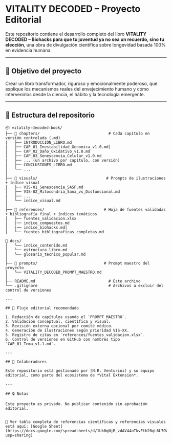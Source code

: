 # VITALITY DECODED – Proyecto Editorial

Este repositorio contiene el desarrollo completo del libro **VITALITY DECODED – Biohacks para que tu juventud ya no sea un recuerdo, sino tu elección**, una obra de divulgación científica sobre longevidad basada 100% en evidencia humana.

---

## 📘 Objetivo del proyecto

Crear un libro transformador, riguroso y emocionalmente poderoso, que explique los mecanismos reales del envejecimiento humano y cómo intervenirlos desde la ciencia, el hábito y la tecnología emergente.

---

## 🧠 Estructura del repositorio

                
```
📦 vitality-decoded-book/
├── 📁 chapters/                              # Cada capítulo en versión controlada (.md)
|   ├── INTRODUCCIÓN_LIBRO.md
│   ├── CAP_01_Inestabilidad_Genomica_v1.0.md│   
│   ├── CAP_02_Daño_Oxidativo_v1.0.md
│   ├── CAP_03_Senescencia_Celular_v1.0.md
|   ├── ... (un archivo por capítulo, con versión)
│   ├── CONCLUSIONES_LIBRO.md
│   └── ... 
│
├── 📁 visuals/                              # Prompts de ilustraciones + índice visual
│   ├── VIS-01_Senescencia_SASP.md
│   ├── VIS-02_Mitocondria_Sana_vs_Disfuncional.md
|   ├── ...
│   └── indice_visual.md
│
├── 📁 references/                          # Hoja de fuentes validadas + bibliografía final + índices temáticos
│   ├── fuentes_validacion.xlsx
│   |── indice_compuestos.md
│   |── indice_biohacks.md│
|   └── fuentes_bibliograficas_completas.md

📁 docs/
│   └── indice_contenido.md
│   └── estructura_libro.md
│   └── glosario_tecnico_popular.md
│
├── 📁 prompts/                             # Prompt maestro del proyecto
│   └── VITALITY_DECODED_PROMPT_MAESTRO.md
│
├── README.md                                # Este archivo
└── .gitignore                               # Archivos a excluir del control de versiones

---

## 🔁 Flujo editorial recomendado

1. Redacción de capítulos usando el `PROMPT MAESTRO`.
2. Validación conceptual, científica y visual.
3. Revisión externa opcional por comité médico.
4. Generación de ilustraciones según prioridad VIS-XX.
5. Registro de citas en `references/fuentes_validacion.xlsx`.
6. Control de versiones en GitHub con nombres tipo `CAP_01_Tema_v1.1.md`.

---

## 🤝 Colaboradores

Este repositorio está gestionado por [N.R. Venturini] y su equipo editorial, como parte del ecosistema de *Vital Extension*.

---

## 🔒 Notas

Este proyecto es privado. No publicar contenido sin aprobación editorial.


🔗 Ver tabla completa de referencias científicas y referencias visuales está aquí: [Google Sheet](https://docs.google.com/spreadsheets/d/1Uk0qNjB_zdAV44oTkvFth20qL6L7OWHal_iXTgzIHYg/edit?usp=sharing)





